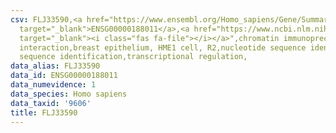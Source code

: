 ```yaml
---
csv: FLJ33590,<a href="https://www.ensembl.org/Homo_sapiens/Gene/Summary?db=core;g=ENSG00000188011"
  target="_blank">ENSG00000188011</a>,<a href="https://www.ncbi.nlm.nih.gov/pubmed/22863008"
  target="_blank"><i class="fas fa-file"></i></a>",chromatin immunoprecipitation assay,direct
  interaction,breast epithelium, HME1 cell, R2,nucleotide sequence identification,nucleotide
  sequence identification,transcriptional regulation,
data_alias: FLJ33590
data_id: ENSG00000188011
data_numevidence: 1
data_species: Homo sapiens
data_taxid: '9606'
title: FLJ33590
---
```

